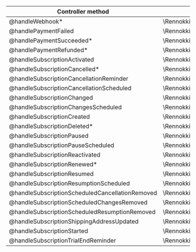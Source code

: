 | Controller method                               | Event class                                                                  |
|-------------------------------------------------|------------------------------------------------------------------------------|
| @handleWebhook*                                 | \Rennokki\Chargeswarm\Events\WebhookReceived::class                          |
| @handlePaymentFailed                            | \Rennokki\Chargeswarm\Events\PaymentFailed::class                            |
| @handlePaymentSucceeded*                        | \Rennokki\Chargeswarm\Events\PaymentSucceeded::class                         |
| @handlePaymentRefunded*                         | \Rennokki\Chargeswarm\Events\PaymentRefunded::class                          |
| @handleSubscriptionActivated                    | \Rennokki\Chargeswarm\Events\SubscriptionActivated::class                    |
| @handleSubscriptionCancelled*                   | \Rennokki\Chargeswarm\Events\SubscriptionCancelled::class                    |
| @handleSubscriptionCancellationReminder         | \Rennokki\Chargeswarm\Events\SubscriptionCancellationReminder::class         |
| @handleSubscriptionCancellationScheduled        | \Rennokki\Chargeswarm\Events\SubscriptionCancellationScheduled::class        |
| @handleSubscriptionChanged                      | \Rennokki\Chargeswarm\Events\SubscriptionChanged::class                      |
| @handleSubscriptionChangesScheduled             | \Rennokki\Chargeswarm\Events\SubscriptionChangesScheduled::class             |
| @handleSubscriptionCreated                      | \Rennokki\Chargeswarm\Events\SubscriptionCreated::class                      |
| @handleSubscriptionDeleted*                     | \Rennokki\Chargeswarm\Events\SubscriptionDeleted::class                      |
| @handleSubscriptionPaused                       | \Rennokki\Chargeswarm\Events\SubscriptionPaused::class                       |
| @handleSubscriptionPauseScheduled               | \Rennokki\Chargeswarm\Events\SubscriptionPauseScheduled::class               |
| @handleSubscriptionReactivated                  | \Rennokki\Chargeswarm\Events\SubscriptionReactivated::class                  |
| @handleSubscriptionRenewed*                     | \Rennokki\Chargeswarm\Events\SubscriptionRenewed::class                      |
| @handleSubscriptionResumed                      | \Rennokki\Chargeswarm\Events\SubscriptionResumed::class                      |
| @handleSubscriptionResumptionScheduled          | \Rennokki\Chargeswarm\Events\SubscriptionResumptionScheduled::class          |
| @handleSubscriptionScheduledCancellationRemoved | \Rennokki\Chargeswarm\Events\SubscriptionScheduledCancellationRemoved::class |
| @handleSubscriptionScheduledChangesRemoved      | \Rennokki\Chargeswarm\Events\SubscriptionScheduledChangesRemoved::class      |
| @handleSubscriptionScheduledResumptionRemoved   | \Rennokki\Chargeswarm\Events\SubscriptionScheduledResumptionRemoved::class   |
| @handleSubscriptionShippingAddressUpdated       | \Rennokki\Chargeswarm\Events\SubscriptionShippingAddressUpdated::class       |
| @handleSubscriptionStarted                      | \Rennokki\Chargeswarm\Events\SubscriptionStarted::class                      |
| @handleSubscriptionTrialEndReminder             | \Rennokki\Chargeswarm\Events\SubscriptionTrialEndReminder::class             |